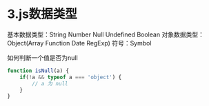 # 3.js数据类型
基本数据类型：String Number Null Undefined Boolean
对象数据类型：Object(Array Function Date RegExp)
符号：Symbol

如何判断一个值是否为null
```js
function isNull(a) {
    if(!a && typeof a === 'object') {
        // a 为 null    
    }
}
```